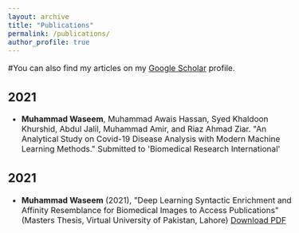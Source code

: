 ```yaml
---
layout: archive
title: "Publications"
permalink: /publications/
author_profile: true
---
```


<style type="text/css">
  body{
  font-size: 12pt;
}
</style>

#You can also find my articles on my [Google Scholar](https://scholar.google.com/citations?user=oAWfLsoAAAAJ&hl=en&oi=sra) profile.

2021
------
* **Muhammad Waseem**, Muhammad Awais Hassan, Syed Khaldoon Khurshid, Abdul Jalil, Muhammad Amir, and Riaz Ahmad Ziar. "An Analytical Study on Covid-19 Disease Analysis with Modern Machine Learning Methods." Submitted to 'Biomedical Research International'

2021
------
* **Muhammad Waseem** (2021), "Deep Learning Syntactic Enrichment and Affinity Resemblance for Biomedical Images to Access Publications" (Masters Thesis, Virtual University of Pakistan, Lahore)  [Download PDF](https://vspace.vu.edu.pk/detail.aspx?id=586)
